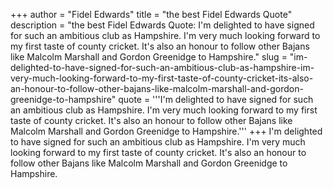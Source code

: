 +++
author = "Fidel Edwards"
title = "the best Fidel Edwards Quote"
description = "the best Fidel Edwards Quote: I'm delighted to have signed for such an ambitious club as Hampshire. I'm very much looking forward to my first taste of county cricket. It's also an honour to follow other Bajans like Malcolm Marshall and Gordon Greenidge to Hampshire."
slug = "im-delighted-to-have-signed-for-such-an-ambitious-club-as-hampshire-im-very-much-looking-forward-to-my-first-taste-of-county-cricket-its-also-an-honour-to-follow-other-bajans-like-malcolm-marshall-and-gordon-greenidge-to-hampshire"
quote = '''I'm delighted to have signed for such an ambitious club as Hampshire. I'm very much looking forward to my first taste of county cricket. It's also an honour to follow other Bajans like Malcolm Marshall and Gordon Greenidge to Hampshire.'''
+++
I'm delighted to have signed for such an ambitious club as Hampshire. I'm very much looking forward to my first taste of county cricket. It's also an honour to follow other Bajans like Malcolm Marshall and Gordon Greenidge to Hampshire.
